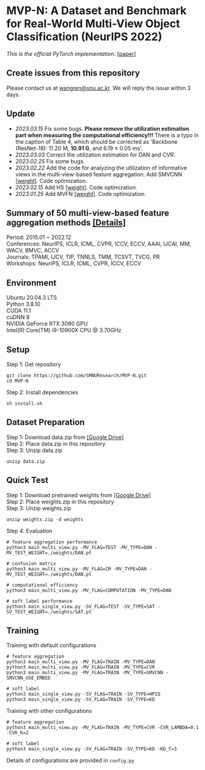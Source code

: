 # MVP-N: A Dataset and Benchmark for Real-World Multi-View Object Classification (NeurIPS 2022)
*This is the official PyTorch implementation.* [[paper]](https://openreview.net/forum?id=HYELrdRdJI)
## Create issues from this repository
Please contact us at wangren@snu.ac.kr. We will reply the issue within 3 days.
## Update
- *2023.03.15* Fix some bugs. **Please remove the utilization estimation part when measuring the computational efficiency!!!** There is a typo in the caption of Table 4, which should be corrected as 'Backbone (ResNet-18): 11.20 M, **10.91 G**, and 6.19 ± 0.05 ms'.
- *2023.03.03* Correct the utilization estimation for DAN and CVR.
- *2023.02.25* Fix some bugs.
- *2023.02.22* Add the code for analyzing the utilization of informative views in the multi-view-based feature aggregation. Add SMVCNN [[weight]](https://drive.google.com/file/d/1-OzUCO9K_51wqCkL3Wdd3NXIv1HAYFmg/view?usp=share_link). Code optimization.
- *2023.02.15* Add HS [[weight]](https://drive.google.com/file/d/1JODvl0oC64aN2clTCErdQz4bnY4Av2wn/view?usp=share_link). Code optimization.
- *2023.01.25* Add MVFN [[weight]](https://drive.google.com/file/d/1tKUSXcMB5yNraFTm5bbx2__ygk9tbTIW/view?usp=share_link). Code optimization.
## Summary of 50 multi-view-based feature aggregation methods [[Details]](https://drive.google.com/file/d/1NryQBPcvdeOkwGXIsBlHqZ28J-fhrqPd/view?usp=share_link)  
Period: 2015.01 ~ 2022.12  
Conferences: NeurIPS, ICLR, ICML, CVPR, ICCV, ECCV, AAAI, IJCAI, MM, WACV, BMVC, ACCV  
Journals: TPAMI, IJCV, TIP, TNNLS, TMM, TCSVT, TVCG, PR  
Workshops: NeurIPS, ICLR, ICML, CVPR, ICCV, ECCV  
## Environment
Ubuntu 20.04.3 LTS  
Python 3.8.10  
CUDA 11.1  
cuDNN 8  
NVIDIA GeForce RTX 3090 GPU  
Intel(R) Core(TM) i9-10900X CPU @ 3.70GHz  
## Setup
Step 1: Get repository  
```
git clone https://github.com/SMNUResearch/MVP-N.git
cd MVP-N
```
Step 2: Install dependencies  
```
sh install.sh
```
## Dataset Preparation
Step 1: Download data.zip from [[Google Drive]](https://drive.google.com/uc?export=download&id=1rbjFXLtXGYSsgFN2r9AZtWxOVHGF5jAS)  
Step 2: Place data.zip in this repository  
Step 3: Unzip data.zip  
```
unzip data.zip
```
## Quick Test
Step 1: Download pretrained weights from [[Google Drive]](https://drive.google.com/uc?export=download&id=1_SroOiy6Y-7OND93WLoa25q6GWjSSsTP)  
Step 2: Place weights.zip in this repository  
Step 3: Unzip weights.zip  
```
unzip weights.zip -d weights
```
Step 4: Evaluation
```
# feature aggregation performance
python3 main_multi_view.py -MV_FLAG=TEST -MV_TYPE=DAN -MV_TEST_WEIGHT=./weights/DAN.pt

# confusion matrix
python3 main_multi_view.py -MV_FLAG=CM -MV_TYPE=DAN -MV_TEST_WEIGHT=./weights/DAN.pt

# computational efficiency
python3 main_multi_view.py -MV_FLAG=COMPUTATION -MV_TYPE=DAN

# soft label performance
python3 main_single_view.py -SV_FLAG=TEST -SV_TYPE=SAT -SV_TEST_WEIGHT=./weights/SAT.pt
```
## Training
Training with default configurations
```
# feature aggregation
python3 main_multi_view.py -MV_FLAG=TRAIN -MV_TYPE=DAN
python3 main_multi_view.py -MV_FLAG=TRAIN -MV_TYPE=CVR
python3 main_multi_view.py -MV_FLAG=TRAIN -MV_TYPE=SMVCNN -SMVCNN_USE_EMBED

# soft label
python3 main_single_view.py -SV_FLAG=TRAIN -SV_TYPE=HPIQ
python3 main_single_view.py -SV_FLAG=TRAIN -SV_TYPE=KD
```
Training with other configurations
```
# feature aggregation
python3 main_multi_view.py -MV_FLAG=TRAIN -MV_TYPE=CVR -CVR_LAMBDA=0.1 -CVR_K=2

# soft label
python3 main_single_view.py -SV_FLAG=TRAIN -SV_TYPE=KD -KD_T=3
```
Details of configurations are provided in `config.py`
